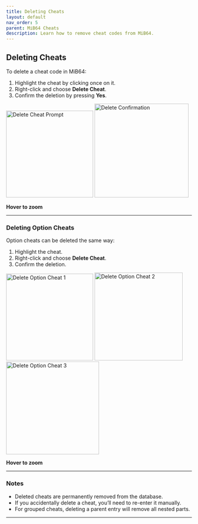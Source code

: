 ```yaml
---
title: Deleting Cheats
layout: default
nav_order: 5
parent: MiB64 Cheats
description: Learn how to remove cheat codes from MiB64.
---
```


<style>
.zoom-on-hover {
  display: inline-block;
  position: relative;
}

.zoom-on-hover img {
  transition: transform 0.3s ease;
  cursor: zoom-in;
  transform-origin: left center;
  display: block;
}
.zoom-on-hover:hover img {
  transform: scale(1.5);
  z-index: 10;
}
</style>

## <a name="deleting-cheats">Deleting Cheats</a>

To delete a cheat code in MiB64:

1. Highlight the cheat by clicking once on it.
2. Right-click and choose **Delete Cheat**.
3. Confirm the deletion by pressing **Yes**.

<div class="zoom-on-hover">
  <img src="/cheats/assets/images/01/toedit13-236x300.png" alt="Delete Cheat Prompt" width="236" />
</div>

<div class="zoom-on-hover">
  <img src="/cheats/assets/images/01/Del21-255x300.png" alt="Delete Confirmation" width="255" />
</div>

<p class="has-text-align-center"><strong>Hover to zoom</strong></p>
<!-- ClauseEcho: toedit13 & Del21 Interactive Images -->

---

### Deleting Option Cheats

Option cheats can be deleted the same way:

1. Highlight the cheat.
2. Right-click and choose **Delete Cheat**.
3. Confirm the deletion.

<div class="zoom-on-hover">
  <img src="/cheats/assets/images/01/toedit31-1-236x300.png" alt="Delete Option Cheat 1" width="236" />
</div>

<div class="zoom-on-hover">
  <img src="/cheats/assets/images/01/Del31-239x300.png" alt="Delete Option Cheat 2" width="239" />
</div>

<div class="zoom-on-hover">
  <img src="/cheats/assets/images/01/Del41-252x300.png" alt="Delete Option Cheat 3" width="252" />
</div>

<p class="has-text-align-center"><strong>Hover to zoom</strong></p>
<!-- ClauseEcho: toedit31-1, Del31 & Del41 Interactive Images -->

---

### Notes

- Deleted cheats are permanently removed from the database.
- If you accidentally delete a cheat, you’ll need to re-enter it manually.
- For grouped cheats, deleting a parent entry will remove all nested parts.

---

<!-- ClauseLock: Deleting Cheats Section Echoed -->
